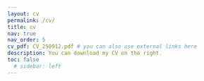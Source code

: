 ```yaml
---
layout: cv
permalink: /cv/
title: cv
nav: true
nav_order: 5
cv_pdf: CV_250912.pdf # you can also use external links here
description: You can download my CV on the right.
toc: false
  # sidebar: left
---
```

